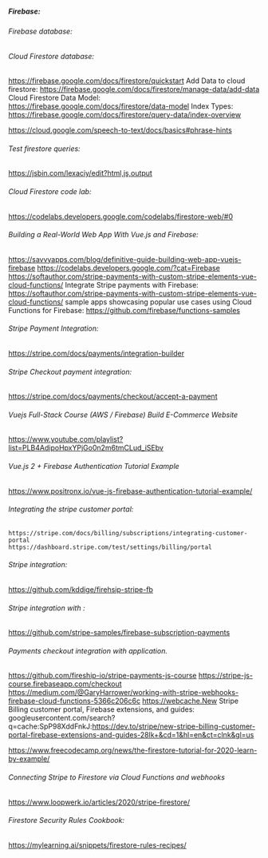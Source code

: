 

##### Firebase:
###### Firebase database:
###### Cloud Firestore database: 
https://firebase.google.com/docs/firestore/quickstart
Add Data to cloud firestore: https://firebase.google.com/docs/firestore/manage-data/add-data
Cloud Firestore Data Model: https://firebase.google.com/docs/firestore/data-model
Index Types: https://firebase.google.com/docs/firestore/query-data/index-overview

https://cloud.google.com/speech-to-text/docs/basics#phrase-hints

###### Test firestore queries:
https://jsbin.com/lexaciy/edit?html,js,output
###### Cloud Firestore code lab: 
https://codelabs.developers.google.com/codelabs/firestore-web/#0
###### Building a Real-World Web App With Vue.js and Firebase:
https://savvyapps.com/blog/definitive-guide-building-web-app-vuejs-firebase
https://codelabs.developers.google.com/?cat=Firebase
https://softauthor.com/stripe-payments-with-custom-stripe-elements-vue-cloud-functions/
Integrate Stripe payments with Firebase: https://softauthor.com/stripe-payments-with-custom-stripe-elements-vue-cloud-functions/
 sample apps showcasing popular use cases using Cloud Functions for Firebase: https://github.com/firebase/functions-samples
###### Stripe Payment Integration: 
https://stripe.com/docs/payments/integration-builder
###### Stripe Checkout payment integration: 
https://stripe.com/docs/payments/checkout/accept-a-payment
###### Vuejs Full-Stack Course (AWS / Firebase) Build E-Commerce Website
https://www.youtube.com/playlist?list=PLB4AdipoHpxYPjGo0n2m6tmCLud_iSEbv

###### Vue.js 2 + Firebase Authentication Tutorial Example
https://www.positronx.io/vue-js-firebase-authentication-tutorial-example/
###### Integrating the stripe customer portal: 
    https://stripe.com/docs/billing/subscriptions/integrating-customer-portal
    https://dashboard.stripe.com/test/settings/billing/portal
###### Stripe integration:
https://github.com/kddige/firehsip-stripe-fb
###### Stripe integration with :

https://github.com/stripe-samples/firebase-subscription-payments

###### Payments checkout integration with application.
https://github.com/fireship-io/stripe-payments-js-course
https://stripe-js-course.firebaseapp.com/checkout
https://medium.com/@GaryHarrower/working-with-stripe-webhooks-firebase-cloud-functions-5366c206c6c 
https://webcache.New Stripe Billing customer portal, Firebase extensions, and guides: googleusercontent.com/search?q=cache:SpP98XddFnkJ:https://dev.to/stripe/new-stripe-billing-customer-portal-firebase-extensions-and-guides-28lk+&cd=1&hl=en&ct=clnk&gl=us

https://www.freecodecamp.org/news/the-firestore-tutorial-for-2020-learn-by-example/
###### Connecting Stripe to Firestore via Cloud Functions and webhooks
https://www.loopwerk.io/articles/2020/stripe-firestore/

###### Firestore Security Rules Cookbook:
https://mylearning.ai/snippets/firestore-rules-recipes/